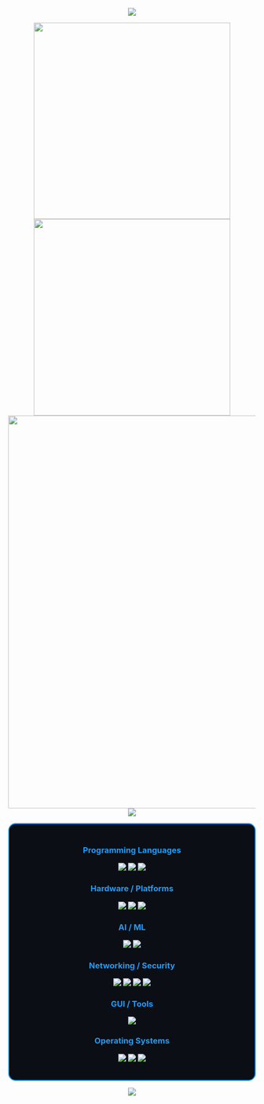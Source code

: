 <p align="center">
  <img src="https://capsule-render.vercel.app/api?type=waving&color=timeGradient&height=300&section=header&text=Welcome To&fontSize=90&fontAlign=50&fontAlignY=30&desc=My%20Github&descAlign=50&descSize=30&animation=twinkling">
</p>

<p align="center">
  <img align="center" width="400" src="https://github-readme-stats.vercel.app/api?username=CSDC-K&show_icons=true&theme=github_dark&hide_border=true">
  <img align="center" width="400" src="https://streak-stats.vercel.app?user=CSDC-K&theme=github-dark&hide_border=true">
  <img align="center" width="800" src="https://github-profile-summary-cards.vercel.app/api/cards/profile-details?username=CSDC-K&theme=github_dark&show_icons=true&bg_color=0111111">
  <img align="center" src="https://github-profile-trophy.vercel.app/?username=CSDC-K&theme=onedark&no-frame=False&row=1&margin-w=20&no-bg=true">
</p>

<div align="center" style="border:2px solid #1c9eff; border-radius:15px; padding:20px; max-width:900px; background-color:#0B0E14;">

<h3 align="center" style="color:#1c9eff;">Programming Languages</h3>
<p align="center">
  <img src="https://img.shields.io/badge/Python-3776AB?style=for-the-badge&logo=python&logoColor=white"/>
  <img src="https://img.shields.io/badge/C++-00599C?style=for-the-badge&logo=cplusplus&logoColor=white"/>
  <img src="https://img.shields.io/badge/C%23-239120?style=for-the-badge&logo=c-sharp&logoColor=white"/>
</p>

<h3 align="center" style="color:#1c9eff;">Hardware / Platforms</h3>
<p align="center">
  <img src="https://img.shields.io/badge/Jetson-76B900?style=for-the-badge&logo=nvidia&logoColor=white"/>
  <img src="https://img.shields.io/badge/ROCm-FF4C00?style=for-the-badge&logo=amd&logoColor=white"/>
  <img src="https://img.shields.io/badge/Raspberry%20Pi-A22846?style=for-the-badge&logo=raspberry-pi&logoColor=white"/>
</p>

<h3 align="center" style="color:#1c9eff;">AI / ML</h3>
<p align="center">
  <img src="https://img.shields.io/badge/PyTorch-EE4C2C?style=for-the-badge&logo=pytorch&logoColor=white"/>
  <img src="https://img.shields.io/badge/Hailo-0066FF?style=for-the-badge&logo=ai&logoColor=white"/>
</p>

<h3 align="center" style="color:#1c9eff;">Networking / Security</h3>
<p align="center">
  <img src="https://img.shields.io/badge/SSH-4D4D4D?style=for-the-badge&logo=gnome-terminal&logoColor=white"/>
  <img src="https://img.shields.io/badge/Socket-555555?style=for-the-badge&logo=socketdotio&logoColor=white"/>
  <img src="https://img.shields.io/badge/Burp%20Suite-FF6633?style=for-the-badge&logo=burp-suite&logoColor=white"/>
  <img src="https://img.shields.io/badge/SQL%20Injection-CC0000?style=for-the-badge&logo=databricks&logoColor=white"/>
</p>

<h3 align="center" style="color:#1c9eff;">GUI / Tools</h3>
<p align="center">
  <img src="https://img.shields.io/badge/CustomTkinter-2C2C2C?style=for-the-badge&logo=python&logoColor=white"/>
</p>

<h3 align="center" style="color:#1c9eff;">Operating Systems</h3>
<p align="center">
  <img src="https://img.shields.io/badge/Arch%20Linux-1793D1?style=for-the-badge&logo=arch-linux&logoColor=white"/>
  <img src="https://img.shields.io/badge/Linux-FCC624?style=for-the-badge&logo=linux&logoColor=black"/>
  <img src="https://img.shields.io/badge/Windows%2011-0078D4?style=for-the-badge&logo=windows11&logoColor=white"/>
</p>

</div>




<p align="center">
<img src="https://capsule-render.vercel.app/api?type=waving&height=150&color=gradient&section=footer">
</p>


